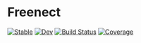# Freenect

[![Stable](https://img.shields.io/badge/docs-stable-blue.svg)](https://dmillard.github.io/Freenect.jl/stable)
[![Dev](https://img.shields.io/badge/docs-dev-blue.svg)](https://dmillard.github.io/Freenect.jl/dev)
[![Build Status](https://github.com/dmillard/Freenect.jl/workflows/CI/badge.svg)](https://github.com/dmillard/Freenect.jl/actions)
[![Coverage](https://codecov.io/gh/dmillard/Freenect.jl/branch/master/graph/badge.svg)](https://codecov.io/gh/dmillard/Freenect.jl)

